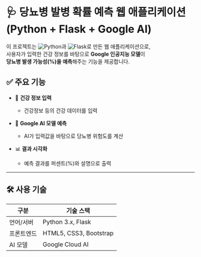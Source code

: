 # 🩺 당뇨병 발병 확률 예측 웹 애플리케이션 (Python + Flask + Google AI)

이 프로젝트는 ![Python](https://img.shields.io/badge/python-3670A0?style=for-the-badge&logo=python&logoColor=ffdd54)과 ![Flask](https://img.shields.io/badge/flask-%23000.svg?style=for-the-badge&logo=flask&logoColor=white)로 만든 웹 애플리케이션으로,  
사용자가 입력한 건강 정보를 바탕으로 **Google 인공지능 모델**이  
**당뇨병 발생 가능성(%)을 예측**해주는 기능을 제공합니다.

## ✅ 주요 기능

- 👤 **건강 정보 입력**
  - 건강정보 등의 건강 데이터를 입력

- 🤖 **Google AI 모델 예측**
  - AI가 입력값을 바탕으로 당뇨병 위험도를 계산

- 📊 **결과 시각화**
  - 예측 결과를 퍼센트(%)와 설명으로 출력

---

## 🛠 사용 기술

| 구분        | 기술 스택                                 |
|-------------|--------------------------------------------|
| 언어/서버    | Python 3.x, Flask                          |
| 프론트엔드  | HTML5, CSS3, Bootstrap                     |
| AI 모델     | Google Cloud AI                            |

